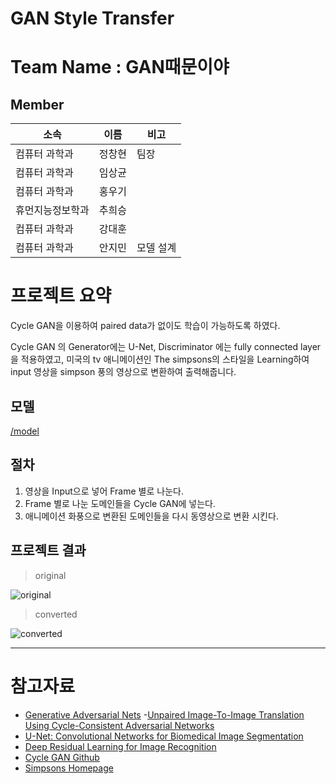 # GAN Style Transfer

# Team Name : GAN때문이야  

## Member
|소속|이름  | 비고|
|--|--|--|
|컴퓨터 과학과|정창현|팀장|
|컴퓨터 과학과|임상균|
|컴퓨터 과학과|홍우기|
|휴먼지능정보학과|추희승|
|컴퓨터 과학과|강대훈|
|컴퓨터 과학과|안지민|모델 설계|

# 프로젝트 요약  
Cycle GAN을 이용하여 paired data가 없이도 학습이 가능하도록 하였다.  

Cycle GAN 의 Generator에는 U-Net, Discriminator 에는 fully connected layer을 적용하였고, 미국의 tv 애니메이션인 The simpsons의 스타일을 Learning하여 input 영상을 simpson 풍의 영상으로 변환하여 출력해줍니다.  

## 모델

[/model](./model)  

## 절차  
1) 영상을 Input으로 넣어 Frame 별로 나눈다.  
2) Frame 별로 나눈 도메인들을 Cycle GAN에 넣는다.  
3) 애니메이션 화풍으로 변환된 도메인들을 다시 동영상으로 변환 시킨다.  

## 프로젝트 결과  
> original

![original](./images/original.gif)


> converted

![converted](./images/converted.gif)


---
# 참고자료  

- [Generative Adversarial Nets](https://proceedings.neurips.cc/paper/2014/hash/5ca3e9b122f61f8f06494c97b1afccf3-Abstract.html)
-[Unpaired Image-To-Image Translation Using Cycle-Consistent Adversarial Networks](https://openaccess.thecvf.com/content_iccv_2017/html/Zhu_Unpaired_Image-To-Image_Translation_ICCV_2017_paper.html)
- [U-Net: Convolutional Networks for Biomedical Image Segmentation](https://link.springer.com/chapter/10.1007/978-3-319-24574-4_28)
- [Deep Residual Learning for Image Recognition](https://openaccess.thecvf.com/content_cvpr_2016/html/He_Deep_Residual_Learning_CVPR_2016_paper.html)
- [Cycle GAN Github](https://github.com/junyanz/pytorch-CycleGAN-and-pix2pix)
- [Simpsons Homepage](https://www.fox.com/the-simpsons/)



